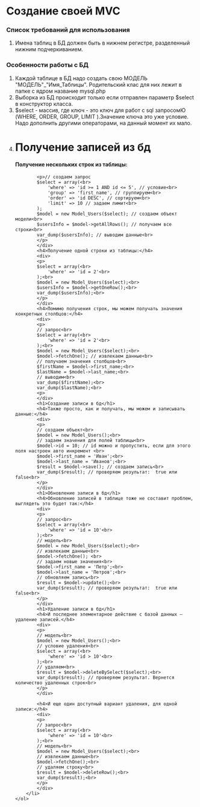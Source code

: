 <h1>Создание своей MVC</h1>
<p>
    <h3>Список требований для использования</h3>
    <ol>
        <li> Имена таблиц в БД должен быть в нижнем регистре,
             разделенный нижним подчеркиванием.
        </li>
    </ol>
    <h3>Особенности работы с БД</h3>
    <ol>
        <li>
            Каждой таблице в БД надо создать свою МОДЕЛЬ "МОДЕЛЬ"_"Имя_Таблицы".
            Родительский клас для них лежит в папке с ядром название mysql.php
        </li>
        <li>
            Выборка из БД происходит только если отправлен параметр $select в конструктор класса.
        </li>
        <li>
            $select - массив, где ключ - это ключ для работ с sql запросомЮ (WHERE, ORDER, GROUP, LIMIT ).Значение ключа это уже условие.
            Надо дополнить другими операторами, на данный момент их мало.
        </li>
        <li>
            <h1>Получение записей из бд</h1>
            <div>
            <h4>Получение нескольких строк из таблицы:</h4>

            <p>// создаем запрос
            $select = array(<br>
                'where' => 'id >= 1 AND id <= 5', // условие<br>
                'group' => 'first_name', // группируем<br>
                'order' => 'id DESC', // сортируем<br>
                'limit' => 10 // задаем лимит<br>
            );
            $model = new Model_Users($select); // создаем объект модели<br>
            $usersInfo = $model->getAllRows(); // получаем все строки<br>
            var_dump($usersInfo); // выводим данные<br>
            </p>
            </div>
            <h4>Получение одной строки из таблицы:</h4>
            <div>
            <p>
            $select = array(<br>
                'where' => 'id = 2'<br>
            );<br>
            $model = new Model_Users($select);<br>
            $usersInfo = $model->getOneRow();<br>
            var_dump($usersInfo);<br>
            </p>
            </div>
            <h4>Помимо получения строк, мы можем получать значения конкретных столбцов:</h4>
            <div>
            <p>
            // запрос<br>
            $select = array(<br>
                'where' => 'id = 2'<br>
            );<br>
            $model = new Model_Users($select);<br> 
            $model->fetchOne(); // извлекаем данные<br>
            // получаем значения столбцов<br>
            $firstName = $model->first_name;<br>
            $lastName = $model->last_name;<br>
            // выводим<br>
            var_dump($firstName);<br>
            var_dump($lastName);<br>
            <p>
            </div>
            <h1>Создание записи в бд</h1>
            <h4>Также просто, как и получать, мы можем и записывать данные:</h4>
            <div>
            <p>
            // создаем объект<br>
            $model = new Model_Users();<br>
            // задаем значения для полей таблицы<br>
            $model->id = 10; // id можно и пропустить, если для этого поля настроен авто инкремент <br>
            $model->first_name = 'Иван';<br>
            $model->last_name = 'Иванов';<br>
            $result = $model->save(); // создаем запись<br>
            var_dump($result); // проверяем результат:  true или false<br>
            </p>
            </div>
            <h1>Обновление записи в бд</h1>
            <h4>Обновление записей в таблице тоже не составит проблем, выглядеть это будет так:</h4>
            <div>
            <p>
            // запрос<br>
            $select = array(<br>
                'where' => 'id = 10'<br>
            );<br>
            // модель<br>
            $model = new Model_Users($select);<br>
            // извлекаем данные<br>
            $model->fetchOne(); <br>
            // задаем новые значения<br>
            $model->first_name = 'Петр';<br>
            $model->last_name = 'Петров';<br>
            // обновляем запись<br>
            $result = $model->update();<br>
            var_dump($result); // проверяем результат:  true или false<br>
            </p>
            </div>
            <h1>Удаление записи в бд</h1>
            <h4>И последнее элементарное действие с базой данных – удаление записей.</h4>
            <div>
            <p>
            // модель<br>
            $model = new Model_Users();<br>
            // условие удаления<br>
            $select = array(<br>
                'where' => 'id > 10'<br>
            );<br>
            // удаляем<br>
            $result = $model->deleteBySelect($select);<br>
            var_dump($result); // проверяем результат. Вернется количество удаленных строк<br>
            </p>
            </div>
            
            <h4>И еще один доступный вариант удаления, для одной записи:</h4>
            <div>
            <p>
            // запрос<br>
            $select = array(<br>
                'where' => 'id = 10'<br>
            );<br>
            // модель<br>
            $model = new Model_Users($select);<br>
            // извлекаем данные<br>
            $model->fetchOne();<br>
            // удаляем строку<br>
            $result = $model->deleteRow();<br>
            var_dump($result);<br>
            </p>
            </div>
        </li>
    </ol>
</p>
